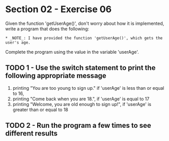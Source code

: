 # Section 02 - Exercise 06

Given the function 'getUserAge()', don't worry about how it is implemented, write a program that does the following:

    * _NOTE_: I have provided the function 'getUserAge()', which gets the user's age.

Complete the program using the value in the variable  'userAge'.

## TODO 1 - Use the switch statement to print the following appropriate message

  1. printing "You are too young to sign up." if 'userAge' is less than or equal to 16,
  2. printing "Come back when you are 18.", if 'userAge' is equal to 17
  3. printing "Welcome, you are old enough to sign up!", if 'userAge' is greater than or equal to 18

## TODO 2 - Run the program a few times to see different results